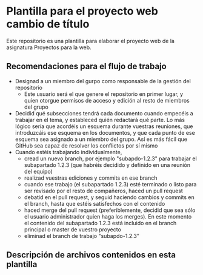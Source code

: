 # Plantilla para el proyecto web cambio de título

Este repositorio es una plantilla para elaborar el proyecto web de la asignatura Proyectos para la web. 

## Recomendaciones para el flujo de trabajo

- Designad a un miembro del gurpo como responsable de la gestión del repositorio
    + Este usuario será el que genere el repositorio en primer lugar, y quien otorgue permisos de acceso y edición al resto de miembros del grupo
- Decidid qué subsecciones tendrá cada documento cuando empecéis a trabajar en el tema, y estableced quién redactará qué parte. Lo más lógico sería que acordéis un esquema durante vuestras reuniones, que introduzcáis ese esquema en los documentos, y que cada punto de ese esquema sea asignado a un miembro del grupo. Así es más fácil que GitHub sea capaz de resolver los conflictos por sí mismo
- Cuando estéis trabajando individualmente, 
    + cread un nuevo branch, por ejemplo "subapdo-1.2.3" para trabajar el subapartado 1.2.3 (que habréis decidido y definido en una reunión del equipo)
    + realizad vuestras ediciones y commits en ese branch
    + cuando ese trabajo (el subapartado 1.2.3) esté terminado o listo para ser revisado por el resto de compañeros, haced un pull request
    + debatid en el pull request, y seguid haciendo cambios y commits en el branch, hasta que estéis satisfechos con el contenido
    + haced merge del pull request (preferiblemente, decidid que sea sólo el usuario administrador quien haga los merges). En este momento el contenido del subapartado 1.2.3 está incluido en el branch principal o master de vuestro proyecto
    + eliminad el branch de trabajo "subapdo-1.2.3"

## Descripción de archivos contenidos en esta plantilla

